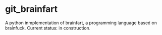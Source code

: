 # git_brainfart

A python inmplementation of brainfart, a programming language based on brainfuck.
Current status: in construction.
